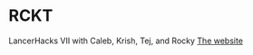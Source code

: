 # RCKT
LancerHacks VII with Caleb, Krish, Tej, and Rocky
<a href="https://rckt.onrender.com/home">The website</a>
